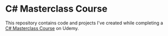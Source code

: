# C# Masterclass Course

This repository contains code and projects I've created while completing a [C# Masterclass Course](https://www.udemy.com/course/complete-csharp-masterclass/) on Udemy. 
